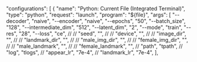 "configurations": [
        {
            "name": "Python: Current File (Integrated Terminal)",
            "type": "python",
            "request": "launch",
            "program": "${file}",
            "args": [
                "--decoder", "naive",
                "--encoder", "naive",
                "--epochs", "50",
                "--batch_size", "128",
                "--intermediate_dim", "512",
                "--latent_dim", "2",
                "--mode", "train",
                "--res", "28",
                "--loss", "ce",
                // // "seed", "",
                // // "device", "",
                // // "image_dir", "",
                // // "landmark_dir", "",
                // // "male_img_dir", "",
                // // "female_img_dir", "",
                // // "male_landmark", "",
                // // "female_landmark", "",
                // "path", "tpath",
                // "log", "tlogs",
                // "appear_lr", "7e-4",
                // "landmark_lr", "7e-4",
            ],


